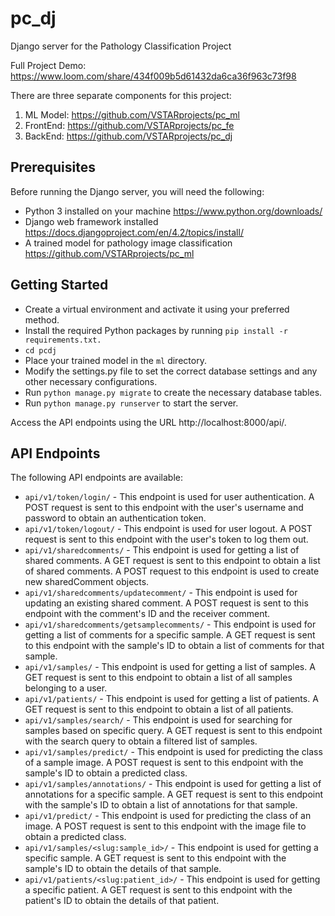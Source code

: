 # pc_dj
Django server for the Pathology Classification Project

Full Project Demo: https://www.loom.com/share/434f009b5d61432da6ca36f963c73f98

There are three separate components for this project:
1. ML Model: https://github.com/VSTARprojects/pc_ml
2. FrontEnd: https://github.com/VSTARprojects/pc_fe
3. BackEnd: https://github.com/VSTARprojects/pc_dj

## Prerequisites
Before running the Django server, you will need the following:

- Python 3 installed on your machine https://www.python.org/downloads/
- Django web framework installed https://docs.djangoproject.com/en/4.2/topics/install/
- A trained model for pathology image classification https://github.com/VSTARprojects/pc_ml

## Getting Started
- Create a virtual environment and activate it using your preferred method.
- Install the required Python packages by running `pip install -r requirements.txt.` 
- `cd pcdj`
- Place your trained model in the `ml` directory.
- Modify the settings.py file to set the correct database settings and any other necessary configurations.
- Run `python manage.py migrate` to create the necessary database tables.
- Run `python manage.py runserver` to start the server.

Access the API endpoints using the URL http://localhost:8000/api/.

## API Endpoints
The following API endpoints are available:

- `api/v1/token/login/` - This endpoint is used for user authentication. A POST request is sent to this endpoint with the user's username and password to obtain an authentication token.
- `api/v1/token/logout/` - This endpoint is used for user logout. A POST request is sent to this endpoint with the user's token to log them out.
- `api/v1/sharedcomments/` - This endpoint is used for getting a list of shared comments. A GET request is sent to this endpoint to obtain a list of shared comments. A POST request to this endpoint is used to create new sharedComment objects.
- `api/v1/sharedcomments/updatecomment/` - This endpoint is used for updating an existing shared comment. A POST request is sent to this endpoint with the comment's ID and the receiver comment.
- `api/v1/sharedcomments/getsamplecomments/` - This endpoint is used for getting a list of comments for a specific sample. A GET request is sent to this endpoint with the sample's ID to obtain a list of comments for that sample.
- `api/v1/samples/` - This endpoint is used for getting a list of samples. A GET request is sent to this endpoint to obtain a list of all samples belonging to a user.
- `api/v1/patients/` - This endpoint is used for getting a list of patients. A GET request is sent to this endpoint to obtain a list of all patients.
- `api/v1/samples/search/` - This endpoint is used for searching for samples based on specific query. A GET request is sent to this endpoint with the search query to obtain a filtered list of samples.
- `api/v1/samples/predict/` - This endpoint is used for predicting the class of a sample image. A POST request is sent to this endpoint with the sample's ID to obtain a predicted class.
- `api/v1/samples/annotations/` - This endpoint is used for getting a list of annotations for a specific sample. A GET request is sent to this endpoint with the sample's ID to obtain a list of annotations for that sample.
- `api/v1/predict/` - This endpoint is used for predicting the class of an image. A POST request is sent to this endpoint with the image file to obtain a predicted class.
- `api/v1/samples/<slug:sample_id>/` - This endpoint is used for getting a specific sample. A GET request is sent to this endpoint with the sample's ID to obtain the details of that sample.
- `api/v1/patients/<slug:patient_id>/` - This endpoint is used for getting a specific patient. A GET request is sent to this endpoint with the patient's ID to obtain the details of that patient.



